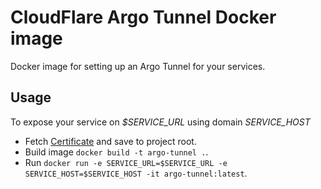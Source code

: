 # CloudFlare Argo Tunnel Docker image

Docker image for setting up an Argo Tunnel for your services.

## Usage

To expose your service on *$SERVICE_URL* using domain *SERVICE_HOST*

- Fetch [Certificate](https://cloudflare.com/a/warp) and save to project root.
- Build image `docker build -t argo-tunnel .`.
- Run `docker run -e SERVICE_URL=$SERVICE_URL -e SERVICE_HOST=$SERVICE_HOST -it argo-tunnel:latest`.
